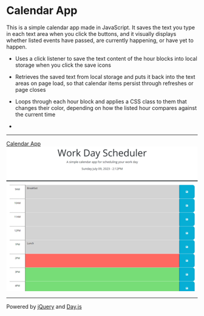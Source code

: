 # **Calendar App**

This is a simple calendar app made in JavaScript.  It saves the text you type in each text area when you click the buttons, and it visually displays whether listed events have passed, are currently happening, or have yet to happen.

- Uses a click listener to save the text content of the hour blocks into local storage when you click the save icons

- Retrieves the saved text from local storage and puts it back into the text areas on page load, so that calendar items persist through refreshes or page closes

- Loops through each hour block and applies a CSS class to them that changes their color, depending on how the listed hour compares against the current time

-

---
[Calendar App](https://ricadbur.github.io/calendar-app/)
![Screenshot](./assets/calendar-app.png)

---
Powered by [jQuery](https://jquery.com/) and [Day.js](https://day.js.org/)